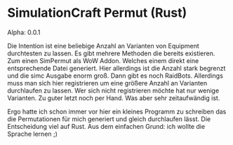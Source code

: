 # SimulationCraft Permut (Rust)

Alpha: 0.0.1

Die Intention ist eine beliebige Anzahl an Varianten von Equipment durchtesten
zu lassen. Es gibt mehrere Methoden die bereits existieren. Zum einen SimPermut
als WoW Addon. Welches einem direkt eine entsprechende Datei generiert. Hier
allerdings ist die Anzahl stark begrenzt und die simc Ausgabe enorm groß. Dann
gibt es noch RaidBots. Allerdings muss man sich hier registrieren um eine
größere Anzahl an Varianten durchlaufen zu lassen. Wer sich nicht registrieren
möchte hat nur wenige Varianten. Zu guter letzt noch per Hand. Was aber sehr
zeitaufwändig ist.

Ergo hatte ich schon immer vor hier ein kleines Programm zu schreiben das die
Permutationen für mich generiert und gleich durchlaufen lässt. Die Entscheidung
viel auf Rust. Aus dem einfachen Grund: ich wollte die Sprache lernen ;)
